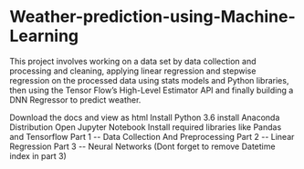 # Weather-prediction-using-Machine-Learning
This  project  involves working on a data set by data collection and processing and cleaning, applying linear regression and stepwise regression on the processed data using stats models and Python libraries, then using the Tensor Flow’s High-Level Estimator API and finally building a DNN Regressor to predict weather.

Download the docs and view as html
Install Python 3.6
install Anaconda Distribution
Open Jupyter Notebook
Install required libraries like Pandas and Tensorflow
Part 1 -- Data Collection And Preprocessing
Part 2 -- Linear Regression
Part 3 -- Neural Networks
(Dont forget to remove Datetime index in part 3)
